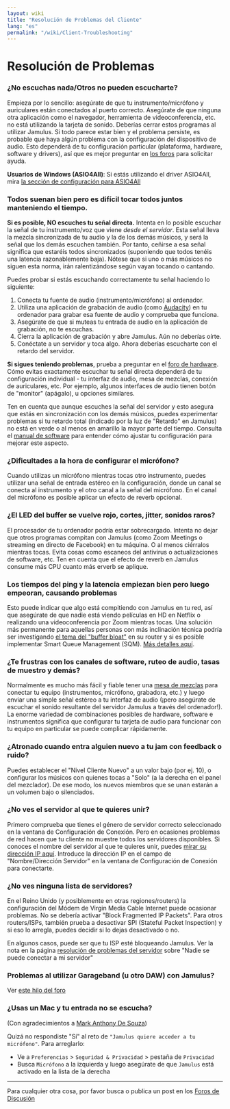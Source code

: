```yaml
---
layout: wiki
title: "Resolución de Problemas del Cliente"
lang: "es"
permalink: "/wiki/Client-Troubleshooting"
---
```


# Resolución de Problemas

### ¿No escuchas nada/Otros no pueden escucharte?
Empieza por lo sencillo: asegúrate de que tu instrumento/micrófono y auriculares están conectados al puerto correcto. Asegúrate de que ninguna otra aplicación como el navegador, herramienta de videoconferencia, etc. no está utilizando la tarjeta de sonido. Deberías cerrar estos programas al utilizar Jamulus. Si todo parece estar bien y el problema persiste, es probable que haya algún problema con la configuración del dispositivo de audio. Esto dependerá de tu configuración particular (plataforma, hardware, software y drivers), así que es mejor preguntar en [los foros](https://sourceforge.net/p/llcon/discussion/software/) para solicitar ayuda.

**Usuarios de Windows (ASIO4All)**: Si estás utilizando el driver ASIO4All, mira [la sección de configuración para ASIO4All](Installation-for-Windows#configurar-asio4all) 

### Todos suenan bien pero es difícil tocar todos juntos manteniendo el tiempo.

**Si es posible, NO escuches tu señal directa.** Intenta en lo posible escuchar la señal de tu instrumento/voz que viene _desde el servidor_. Esta señal lleva la mezcla sincronizada de tu audio y la de los demás músicos, y será la señal que los demás escuchen también. Por tanto, ceñirse a esa señal significa que estaréis todos sincronizados (suponiendo que todos tenéis una latencia razonablemente baja). Nótese que si uno o más músicos no siguen esta norma, irán ralentizándose según vayan tocando o cantando.

Puedes probar si estás escuchando correctamente tu señal haciendo lo siguiente:

1. Conecta tu fuente de audio (instrumento/micrófono) al ordenador.
1. Utiliza una aplicación de grabación de audio (como [Audacity](https://www.audacityteam.org/)) en tu ordenador para grabar esa fuente de audio y comprueba que funciona.
1. Asegúrate de que si muteas tu entrada de audio en la aplicación de grabación, no te escuchas.
1. Cierra la aplicación de grabación y abre Jamulus. Aún no deberías oírte.
1. Conéctate a un servidor y toca algo. Ahora deberías escucharte con el retardo del servidor.

**Si sigues teniendo problemas**, prueba a preguntar en el [foro de hardware](https://sourceforge.net/p/llcon/discussion/hardware/). Cómo evitas exactamente escuchar tu señal directa dependerá de tu configuración individual - tu interfaz de audio, mesa de mezclas, conexión de auriculares, etc. Por ejemplo, algunos interfaces de audio tienen botón de "monitor" (apágalo), u opciones similares.

Ten en cuenta que aunque escuches la señal del servidor y esto asegura que estás en sincronización con los demás músicos, puedes experimentar problemas si tu retardo total (indicado por la luz de "Retardo" en Jamulus) no está en verde o al menos en amarillo la mayor parte del tiempo. Consulta el [manual de software](https://github.com/corrados/jamulus/blob/master/src/res/homepage/manual.md) para entender cómo ajustar tu configuración para mejorar este aspecto.

### ¿Dificultades a la hora de configurar el micrófono?

Cuando utilizas un micrófono mientras tocas otro instrumento, puedes utilizar una señal de entrada estéreo en la configuración, donde un canal se conecta al instrumento y el otro canal a la señal del micrófono. En el canal del micrófono es posible aplicar un efecto de reverb opcional.

### ¿El LED del buffer se vuelve rojo, cortes, jitter, sonidos raros?

El procesador de tu ordenador podría estar sobrecargado. Intenta no dejar que otros programas compitan con Jamulus (como Zoom Meetings o streaming en directo de Facebook) en tu máquina. O al menos ciérralos mientras tocas. Evita cosas como escaneos del antivirus o actualizaciones de software, etc. Ten en cuenta que el efecto de reverb en Jamulus consume más CPU cuanto más erverb se aplique.

### Los tiempos del ping y la latencia empiezan bien pero luego empeoran, causando problemas

Esto puede indicar que algo está compitiendo con Jamulus en tu red, así que asegúrate de que nadie está viendo películas en HD en Netflix o realizando una videoconferencia por Zoom mientras tocas. Una solución más permanente para aquellas personas con más inclinación técnica podría ser investigando [el tema del "buffer bloat"](https://www.bufferbloat.net/projects/bloat/wiki/) en su router y si es posible implementar Smart Queue Management (SQM). [Más detalles aquí](https://www.bufferbloat.net/projects/bloat/wiki/What_can_I_do_about_Bufferbloat/).

### ¿Te frustras con los canales de software, ruteo de audio, tasas de muestro y demás?

Normalmente es mucho más fácil y fiable tener una [mesa de mezclas](https://www.thomann.de/pics/bdb/191244/7355025_800.jpg) para conectar tu equipo (instrumentos, micrófono, grabadora, etc.) y luego enviar una simple señal estéreo a tu interfaz de audio (¡pero asegúrate de escuchar el sonido resultante del servidor Jamulus a través del ordenador!). La enorme variedad de combinaciones posibles de hardware, software e instrumentos significa que configurar tu tarjeta de audio para funcionar con tu equipo en particular se puede complicar rápidamente.

### ¿Atronado cuando entra alguien nuevo a tu jam con feedback o ruido?

Puedes establecer el "Nivel Cliente Nuevo" a un valor bajo (por ej. 10), o configurar los músicos con quienes tocas a "Solo" (a la derecha en el panel del mezclador). De ese modo, los nuevos miembros que se unan estarán a un volumen bajo o silenciados.

### ¿No ves el servidor al que te quieres unir?

Primero comprueba que tienes el género de servidor correcto seleccionado en la ventana de Configuración de Conexión. Pero en ocasiones problemas de red hacen que tu cliente no muestre todos los servidores disponibles. Si conoces el nombre del servidor al que te quieres unir, puedes [mirar su dirección IP aquí](http://jamulus.softins.co.uk/). Introduce la dirección IP en el campo de "Nombre/Dirección Servidor" en la ventana de Configuración de Conexión para conectarte.

### ¿No ves ninguna lista de servidores?

En el Reino Unido (y posiblemente en otras regiones/routers) la configuración del Módem de Virgin Media Cable Internet puede ocasionar problemas. No se debería activar "Block Fragmented IP Packets". Para otros routers/ISPs, también prueba a desactivar SPI (Stateful Packet Inspection) y si eso lo arregla, puedes decidir si lo dejas desactivado o no.

En algunos casos, puede ser que tu ISP esté bloqueando Jamulus. Ver la nota en la página [resolución de problemas del servidor](Server-Troubleshooting#nadie-se-puede-conectar-a-mi-servidor---pero-yo-me-puedo-conectar-localmente) sobre "Nadie se puede conectar a mi servidor"

### Problemas al utilizar Garageband (u otro DAW) con Jamulus?

Ver [este hilo del foro](https://sourceforge.net/p/llcon/discussion/533517/thread/d3dd58eedc/#b994)

### ¿Usas un Mac y tu entrada no se escucha?

(Con agradecimientos a [Mark Anthony De Souza](https://www.facebook.com/groups/619274602254947/permalink/765122847670121/?comment_id=765525034296569))

Quizá no respondiste "Sí" al reto de `"Jamulus quiere acceder a tu micrófono"`. Para arreglarlo:
* Ve a `Preferencias` > `Seguridad & Privacidad` > pestaña de `Privacidad`
* Busca `Micrófono` a la izquierda y luego asegúrate de que `Jamulus` está activado en la lista de la derecha

***

Para cualquier otra cosa, por favor busca o publica un post en los [Foros de Discusión](https://sourceforge.net/p/llcon/discussion/software/)
